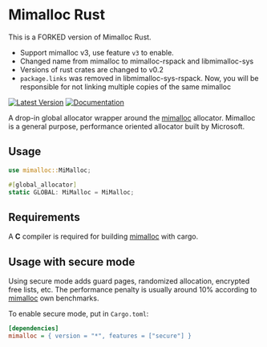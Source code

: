 # Mimalloc Rust

This is a FORKED version of Mimalloc Rust.

- Support mimalloc v3, use feature `v3` to enable.
- Changed name from mimalloc to mimalloc-rspack and libmimalloc-sys
- Versions of rust crates are changed to v0.2
- `package.links` was removed in libmimalloc-sys-rspack. Now, you will be responsible for not linking multiple copies of the same mimalloc

[![Latest Version]][crates.io] [![Documentation]][docs.rs]

A drop-in global allocator wrapper around the [mimalloc](https://github.com/microsoft/mimalloc) allocator.
Mimalloc is a general purpose, performance oriented allocator built by Microsoft.

## Usage

```rust
use mimalloc::MiMalloc;

#[global_allocator]
static GLOBAL: MiMalloc = MiMalloc;
```

## Requirements

A __C__ compiler is required for building [mimalloc](https://github.com/microsoft/mimalloc) with cargo.

## Usage with secure mode

Using secure mode adds guard pages,
randomized allocation, encrypted free lists, etc. The performance penalty is usually
around 10% according to [mimalloc](https://github.com/microsoft/mimalloc)
own benchmarks.

To enable secure mode, put in `Cargo.toml`:

```ini
[dependencies]
mimalloc = { version = "*", features = ["secure"] }
```

[crates.io]: https://crates.io/crates/mimalloc
[Latest Version]: https://img.shields.io/crates/v/mimalloc.svg
[Documentation]: https://docs.rs/mimalloc/badge.svg
[docs.rs]: https://docs.rs/mimalloc
